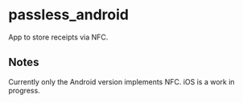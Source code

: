 # passless_android

App to store receipts via NFC.

## Notes
Currently only the Android version implements NFC.
iOS is a work in progress.

